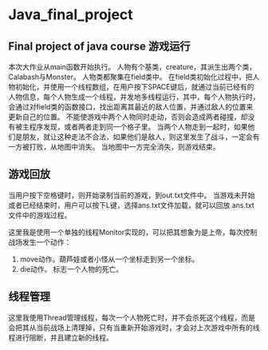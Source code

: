 # Java_final_project
Final project of java course
游戏运行
-------
本次大作业从main函数开始执行。
人物有个基类，creature，其派生出两个类，Calabash与Monster。
人物类都聚集在field类中。
在field类初始化过程中，把人物初始化，并使用一个线程数组，在用户按下SPACE键后，就通过当前已经有的人物信息，每个人物生成一个线程，并发地多线程运行，其中，每个人物执行时，会通过对field类的函数接口，找出距离其最近的敌人位置，并通过敌人的位置来更新自己的位置。
不能使游戏中两个人物同时走动，否则会造成两者碰撞，却没有被主程序发现，或者两者走到同一个格子里。
当两个人物走到一起时，如果他们是朋友，就让这种走法不合法，如果他们是敌人，则这里发生了战斗，一定会有一方被打败，从地图中消失。
当地图中一方完全消失，则游戏结束。

游戏回放
-------
当用户按下空格键时，则开始录制当前的游戏，到out.txt文件中。
当游戏未开始或者已经结束时，用户可以按下L键，选择ans.txt文件加载，就可以回放 ans.txt文件中的游戏过程。

这里我是使用一个单独的线程Monitor实现的，可以把其想象为是上帝，每次控制战场发生一个动作：
1. move动作。葫芦娃或者小怪从一个坐标走到另一个坐标。
2. die动作。 标志一个人物的死亡。

线程管理
-------
这里我使用Thread管理线程，每次一个人物死亡时，并不会杀死这个线程，而是会把其从当前战场上清理掉，只有当重新开始游戏时，才会对上次游戏中所有的线程进行阻断，并且建立新的线程。
